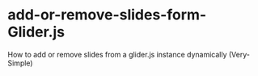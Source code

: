 # add-or-remove-slides-form-Glider.js
How to add or remove slides from a glider.js instance dynamically (Very-Simple)
